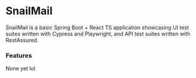# SnailMail
SnailMail is a basic Spring Boot + React TS application showcasing UI test suites written with Cypress and Playwright, and API test suites written with RestAssured.

### Features
None yet lol

